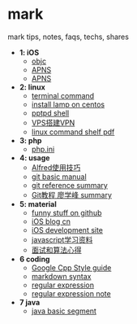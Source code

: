 # mark

mark tips, notes, faqs, techs, shares

- **1: iOS** 
	- [objc](./markdown/1-objc.md)
	- [APNS](./markdown/1-APNS.md)
	- [APNS](./markdown/1-APNS-1.md)
- **2: linux** 
	- [terminal command](./markdown/2-terminal-command.md)
	- [install lamp on centos](./markdown/2-install-lamp-on-CentOs.md)
	- [pptpd shell](2-pptpd6.sh)
	- [VPS搭建VPN](./markdown/2-VPS搭建VPN.md)
	- [linux command shelf pdf](./pdf/2-linux_command_shelf_pdf_ver1_1.pdf)
- **3: php**
	- [php.ini](3-php.ini)
- **4: usage**
	- [Alfred使用技巧](./markdown/4-Alfred使用技巧.md)
	- [git basic manual](./markdown/4-git-basic-manual.md)
	- [git reference summary](./markdown/4-git-reference-summary.md)
	- [Git教程 廖学峰 summary](./markdown/4-git-tutorial-summary.md)
- **5: material**
	- [funny stuff on github](./markdown/5-FunnyStuffOnGitHub.md)
	- [iOS blog cn](./markdown/5-iOS-blog-cn.md)
	- [iOS development site](./markdown/5-iOS-development-sites.md)
	- [javascript学习资料](./markdown/5-javascript学习资料.md)
	- [面试和算法心得](./markdown/5-面试和算法心得.md)
- **6 coding**
	- [Google Cpp Style guide](./pdf/6-Google_Cpp_Style_guide_CN.pdf)
	- [markdown syntax](./markdown/6-MarkdownSyntax.md)
	- [regular expression](./markdown/6-RegularExpression.md)
	- [regular expression note](./markdown/6-regular-expression-note.md)
- **7 java**
	- [java basic segment](./markdown/7-java-basic-segment.md)
